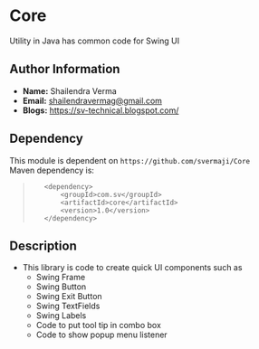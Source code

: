 # Core
Utility in Java has common code for Swing UI

## Author Information<br>
* **Name:** Shailendra Verma
* **Email:** shailendravermag@gmail.com
* **Blogs:** https://sv-technical.blogspot.com/

## Dependency<br>
This module is dependent on `https://github.com/svermaji/Core` <br>
Maven dependency is:
>        <dependency>
>            <groupId>com.sv</groupId>
>            <artifactId>core</artifactId>
>            <version>1.0</version>
>        </dependency>


## Description<br>
* This library is code to create quick UI components such as
    * Swing Frame
    * Swing Button
    * Swing Exit Button
    * Swing TextFields
    * Swing Labels
    * Code to put tool tip in combo box
    * Code to show popup menu listener
